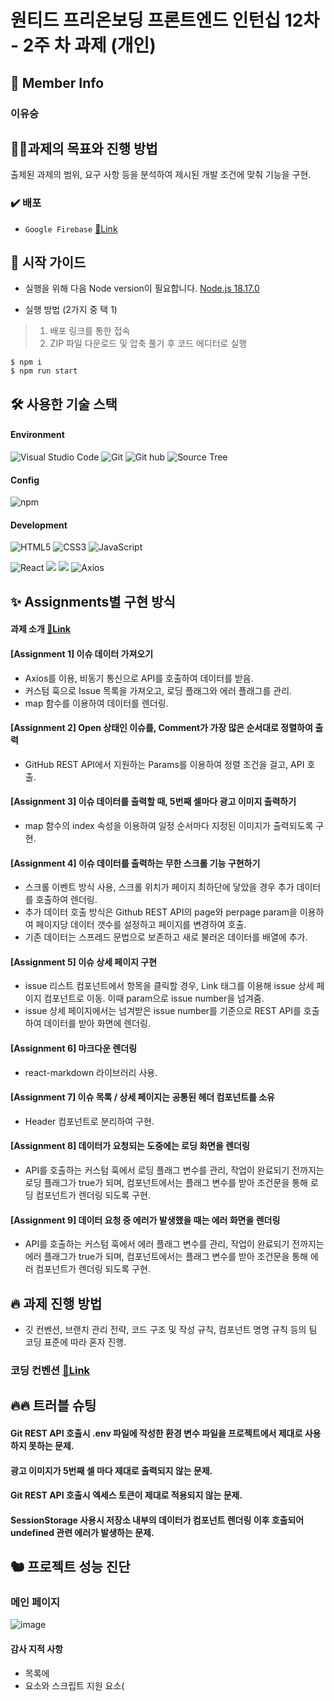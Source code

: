 # 원티드 프리온보딩 프론트엔드 인턴십 12차 - 2주 차 과제 (개인)

## 👥 Member Info
### 이유승


## 💪🏻과제의 목표와 진행 방법
출제된 과제의 범위, 요구 사항 등을 분석하여 제시된 개발 조건에 맞춰 기능을 구현.


### ✔️ 배포 
- ```Google Firebase``` [🔗Link](https://pre-onboarding-2-17-deploy.web.app/)

## 🛫 시작 가이드

- 실행을 위해 다음 Node version이 필요합니다.
    [Node.js 18.17.0](https://nodejs.org/ca/blog/release/v18.17.0/)

- 실행 방법 (2가지 중 택 1)
> 1. 배포 링크를 통한 접속
> 2. ZIP 파일 다운로드 및 압축 풀기 후 코드 에디터로 실행

```
$ npm i
$ npm run start
```

## 🛠️ 사용한 기술 스택

#### Environment

![Visual Studio Code](https://img.shields.io/badge/Visual%20Studio%20Code-007ACC?style=for-the-badge&logo=Visual%20Studio%20Code&logoColor=white)
![Git](https://img.shields.io/badge/Git-F05032?style=for-the-badge&logo=Git&logoColor=white)
![Git hub](https://img.shields.io/badge/GitHub-181717?style=for-the-badge&logo=GitHub&logoColor=white)
![Source Tree](https://img.shields.io/badge/SOURCE%20TREE-blue?style=for-the-badge&logo=sourcetree)


#### Config

![npm](https://img.shields.io/badge/npm-CB3837?style=for-the-badge&logo=npm&logoColor=white)

#### Development
![HTML5](https://img.shields.io/badge/HTML-%23F5AF64?style=for-the-badge&logo=html5)
![CSS3](https://img.shields.io/badge/CSS-%230A82FF?style=for-the-badge&logo=css3)
![JavaScript](https://img.shields.io/badge/JavaScript-F7DF1E?style=for-the-badge&logo=Javascript&logoColor=black)

![React](https://img.shields.io/badge/React-20232A?style=for-the-badge&logo=react&logoColor=61DAFB)
<img src="https://img.shields.io/badge/styled components-DB7093?style=for-the-badge&logo=styled-components&logoColor=white"/>
<img src="https://img.shields.io/badge/react router-CA4245?style=for-the-badge&logo=react-router&logoColor=white"/>
![Axios](https://img.shields.io/badge/axios-5A29E4?style=for-the-badge&logo=axios&logoColor=black)


## ✨ Assignments별 구현 방식

#### 과제 소개 [🔗Link](https://lean-mahogany-686.notion.site/Week-2-a28eb717312a434498ea431d2ff8fc17)

#### [Assignment 1] 이슈 데이터 가져오기
- Axios를 이용, 비동기 통신으로 API를 호출하여 데이터를 받음.
- 커스텀 훅으로 Issue 목록을 가져오고, 로딩 플래그와 에러 플래그를 관리.
- map 함수를 이용하여 데이터를 렌더링.

#### [Assignment 2] Open 상태인 이슈를, Comment가 가장 많은 순서대로 정렬하여 출력
- GitHub REST API에서 지원하는 Params를 이용하여 정렬 조건을 걸고, API 호출.

#### [Assignment 3] 이슈 데이터를 출력할 때, 5번째 셀마다 광고 이미지 출력하기
- map 함수의 index 속성을 이용하여 일정 순서마다 지정된 이미지가 출력되도록 구현.

#### [Assignment 4] 이슈 데이터를 출력하는 무한 스크롤 기능 구현하기
- 스크롤 이벤트 방식 사용, 스크롤 위치가 페이지 최하단에 닿았을 경우 추가 데이터를 호출하여 렌더링.
- 추가 데이터 호출 방식은 Github REST API의 page와 perpage param을 이용하여 페이지당 데이터 갯수를 설정하고 페이지를 변경하여 호출.
- 기존 데이터는 스프레드 문법으로 보존하고 새로 불러온 데이터를 배열에 추가.

#### [Assignment 5] 이슈 상세 페이지 구현
- issue 리스트 컴포넌트에서 항목을 클릭할 경우,  Link 태그를 이용해 issue 상세 페이지 컴포넌트로 이동. 이때 param으로 issue number을 넘겨줌.
- issue 상세 페이지에서는 넘겨받은 issue number를 기준으로 REST API를 호출하여 데이터를 받아 화면에 렌더링.

#### [Assignment 6] 마크다운 렌더링
- react-markdown 라이브러리 사용.

#### [Assignment 7] 이슈 목록 / 상세 페이지는 공통된 헤더 컴포넌트를 소유
- Header 컴포넌트로 분리하여 구현.

#### [Assignment 8] 데이터가 요청되는 도중에는 로딩 화면을 렌더링
- API를 호출하는 커스텀 훅에서 로딩 플래그 변수를 관리, 작업이 완료되기 전까지는 로딩 플래그가 true가 되며, 컴포넌트에서는 플래그 변수를 받아 조건문을 통해 로딩 컴포넌트가 렌더링 되도록 구현.

#### [Assignment 9] 데이터 요청 중 에러가 발생했을 때는 에러 화면을 렌더링
- API를 호출하는 커스텀 훅에서 에러 플래그 변수를 관리, 작업이 완료되기 전까지는 에러 플래그가 true가 되며, 컴포넌트에서는 플래그 변수를 받아 조건문을 통해 에러 컴포넌트가 렌더링 되도록 구현.

## 🔥 과제 진행 방법
- 깃 컨벤션, 브랜치 관리 전략, 코드 구조 및 작성 규칙, 컴포넌트 명명 규칙 등의 팀 코딩 표준에 따라 혼자 진행.

### 코딩 컨벤션 [🔗Link](https://shorturl.at/dAO08)

## 🔥🔥 트러블 슈팅

#### Git REST API 호출시 .env 파일에 작성한 환경 변수 파일을 프로젝트에서 제대로 사용하지 못하는 문제.

#### 광고 이미지가 5번째 셀 마다 제대로 출력되지 않는 문제.

#### Git REST API 호출시 엑세스 토큰이 제대로 적용되지 않는 문제.

#### SessionStorage 사용시 저장소 내부의 데이터가 컴포넌트 렌더링 이후 호출되어 undefined 관련 에러가 발생하는 문제.

## 🐿️ 프로젝트 성능 진단
### 메인 페이지
![image](https://github.com/Akows/wanted-pre-onboarding-12th-team17-week2/assets/54127322/49d36e2d-793d-4837-8ddf-71c8cdd70d48)

#### 감사 지적 사항
- 목록에 <li> 요소와 스크립트 지원 요소(<script> 및 <template>)만 포함되지 않음.
- 목록 항목(<li>)이 <ul>, <ol> 또는 <menu> 상위 요소 내에 포함되지 않음
-> Link 태그 적용으로 목록 항목의 상위 요소가 ul에서 Link로 변경되었음. 수정 예정.


### 상세 페이지
![image](https://github.com/Akows/wanted-pre-onboarding-12th-team17-week2/assets/54127322/31a4d72b-6c89-4148-b625-4809c2fea5e8)


## 🌲프로젝트 구조
```bash
src
 ┣ api
 ┃ ┣ axios.js
 ┃ ┗ function.js
 ┣ components
 ┃ ┣ Error.js
 ┃ ┣ Header.js
 ┃ ┣ IssueItemLabel.js
 ┃ ┣ IssueList.js
 ┃ ┗ Loading.js
 ┣ hooks
 ┃ ┗ useGetIssues.js
 ┣ pages
 ┃ ┣ IssueItemPage.js
 ┃ ┗ MainPage.js
 ┣ utils
 ┃ ┗ storageFunction.js
 ┣ .DS_Store
 ┣ App.js
 ┣ index.css
 ┣ index.js
 ┗ routes.jsx
```
